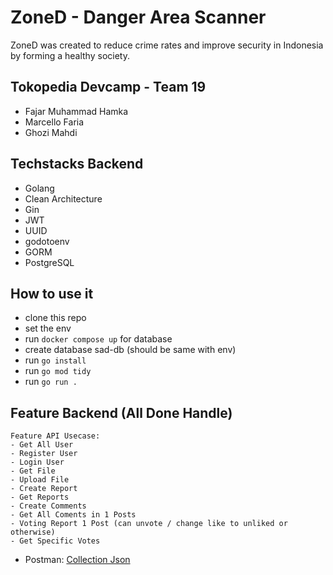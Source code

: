 # ZoneD - Danger Area Scanner
 ZoneD was created to reduce crime rates and improve security in Indonesia by forming a healthy society.

## Tokopedia Devcamp - Team 19
- Fajar Muhammad Hamka
- Marcello Faria
- Ghozi Mahdi

## Techstacks Backend
- Golang
- Clean Architecture
- Gin
- JWT
- UUID
- godotoenv
- GORM
- PostgreSQL

## How to use it
- clone this repo
- set the env
- run `docker compose up` for database
- create database sad-db (should be same with env)
- run `go install`
- run `go mod tidy`
- run `go run .`

## Feature Backend (All Done Handle)
 ```
 Feature API Usecase:
 - Get All User
 - Register User
 - Login User
 - Get File
 - Upload File
 - Create Report
 - Get Reports
 - Create Comments
 - Get All Coments in 1 Posts
 - Voting Report 1 Post (can unvote / change like to unliked or otherwise)
 - Get Specific Votes
 ```
- Postman: [Collection Json](https://drive.google.com/file/d/1WIMDwdWNBd1YfBvnGpnwKwX8jzfSc3bY/view?usp=sharing)